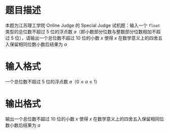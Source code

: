 # 题目描述

本题为江苏理工学院 Online Judge 的 Special Judge 试机题：输入一个 `float` 类型的总位数不超过 5 位的浮点数 $a$（即小数部分位数与整数部分位数相加不超过 5 位），请输出一个总位数不超过 10 位的小数 $x$ 使得 $x$ 在数学意义上的四舍五入保留相同位数小数后结果为 $a$

# 输入格式

一个总位数不超过 5 位的浮点数 $a$（$0\leq a\leq 1$）

# 输出格式

输出一个总位数不超过 10 位的小数 $x$ 使得 $x$ 在数学意义上的四舍五入保留相同位数小数后结果为 $a$